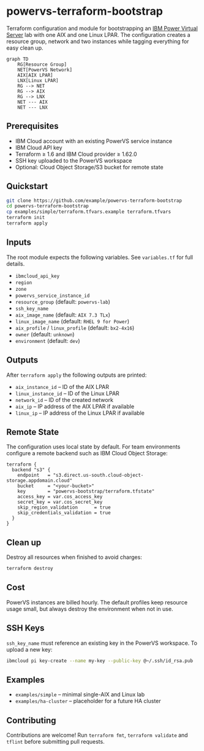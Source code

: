 # powervs-terraform-bootstrap

Terraform configuration and module for bootstrapping an [IBM Power Virtual Server](https://www.ibm.com/products/power-virtual-server) lab with one AIX and one Linux LPAR. The configuration creates a resource group, network and two instances while tagging everything for easy clean up.

```mermaid
graph TD
    RG[Resource Group]
    NET[PowerVS Network]
    AIX[AIX LPAR]
    LNX[Linux LPAR]
    RG --> NET
    RG --> AIX
    RG --> LNX
    NET --- AIX
    NET --- LNX
```

## Prerequisites
* IBM Cloud account with an existing PowerVS service instance
* IBM Cloud API key
* Terraform ≥ 1.6 and IBM Cloud provider ≥ 1.62.0
* SSH key uploaded to the PowerVS workspace
* Optional: Cloud Object Storage/S3 bucket for remote state

## Quickstart
```bash
git clone https://github.com/example/powervs-terraform-bootstrap
cd powervs-terraform-bootstrap
cp examples/simple/terraform.tfvars.example terraform.tfvars
terraform init
terraform apply
```

## Inputs
The root module expects the following variables. See `variables.tf` for full details.
* `ibmcloud_api_key`
* `region`
* `zone`
* `powervs_service_instance_id`
* `resource_group` (default: `powervs-lab`)
* `ssh_key_name`
* `aix_image_name` (default: `AIX 7.3 TLx`)
* `linux_image_name` (default: `RHEL 9 for Power`)
* `aix_profile` / `linux_profile` (default: `bx2-4x16`)
* `owner` (default: `unknown`)
* `environment` (default: `dev`)

## Outputs
After `terraform apply` the following outputs are printed:
* `aix_instance_id` – ID of the AIX LPAR
* `linux_instance_id` – ID of the Linux LPAR
* `network_id` – ID of the created network
* `aix_ip` – IP address of the AIX LPAR if available
* `linux_ip` – IP address of the Linux LPAR if available

## Remote State
The configuration uses local state by default. For team environments configure a remote backend such as IBM Cloud Object Storage:
```hcl
terraform {
  backend "s3" {
    endpoint   = "s3.direct.us-south.cloud-object-storage.appdomain.cloud"
    bucket     = "<your-bucket>"
    key        = "powervs-bootstrap/terraform.tfstate"
    access_key = var.cos_access_key
    secret_key = var.cos_secret_key
    skip_region_validation      = true
    skip_credentials_validation = true
  }
}
```

## Clean up
Destroy all resources when finished to avoid charges:
```bash
terraform destroy
```

## Cost
PowerVS instances are billed hourly. The default profiles keep resource usage small, but always destroy the environment when not in use.

## SSH Keys
`ssh_key_name` must reference an existing key in the PowerVS workspace. To upload a new key:
```bash
ibmcloud pi key-create --name my-key --public-key @~/.ssh/id_rsa.pub
```

## Examples
* `examples/simple` – minimal single-AIX and Linux lab
* `examples/ha-cluster` – placeholder for a future HA cluster

## Contributing
Contributions are welcome! Run `terraform fmt`, `terraform validate` and `tflint` before submitting pull requests.
